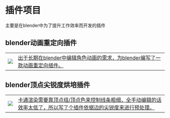 # 插件项目
主要是在blender中为了提升工作效率而开发的插件

## blender动画重定向插件

|||
|-|-|
![](https://i1.hdslb.com/bfs/archive/35e8afae77a0156c919707fa6097dd2e58c5402d.jpg@320w_200h)|[出于长期在blender中编辑角色动画的需求，为blender编写了一款动画重定向插件。](https://www.bilibili.com/video/BV1Bf4y1q7aQ)

## blender顶点尖锐度烘培插件

|||
|-|-|
![](https://i1.hdslb.com/bfs/archive/5e936aa0d996a60dbac56e8a0083b5445ccfc4ed.jpg@320w_200h)|[卡通渲染需要靠顶点组/顶点色来控制线条粗细，全手动编辑的话效率太低了，所以写了个插件依据边的尖锐度来进行预处理。](https://www.bilibili.com/video/BV19b4y1X7vg)